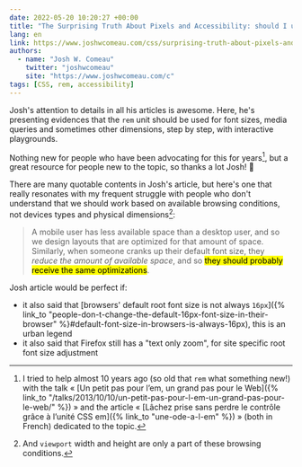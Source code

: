 ```yaml
---
date: 2022-05-20 10:20:27 +00:00
title: "The Surprising Truth About Pixels and Accessibility: should I use pixels or rems?"
lang: en
link: https://www.joshwcomeau.com/css/surprising-truth-about-pixels-and-accessibility/
authors:
  - name: "Josh W. Comeau"
    twitter: "joshwcomeau"
    site: "https://www.joshwcomeau.com/c"
tags: [CSS, rem, accessibility]
---
```


Josh's attention to details in all his articles is awesome. Here, he's presenting evidences that the `rem` unit should be used for font sizes, media queries and sometimes other dimensions, step by step, with interactive playgrounds.

Nothing new for people who have been advocating for this for years[^em], but a great resource for people new to the topic, so thanks a lot Josh! 🙏

[^em]: I tried to help almost 10 years ago (so old that `rem` what something new!) with the talk « [Un petit pas pour l’em, un grand pas pour le Web]({% link_to "/talks/2013/10/10/un-petit-pas-pour-l-em-un-grand-pas-pour-le-web/" %}) » and the article « [Lâchez prise sans perdre le contrôle grâce à l’unité CSS em]({% link_to "une-ode-a-l-em" %}) » (both in French) dedicated to the topic.

There are many quotable contents in Josh's article, but here's one that really resonates with my frequent struggle with people who don't understand that we should work based on available browsing conditions, not devices types and physical dimensions[^devices]:

> A mobile user has less available space than a desktop user, and so we design layouts that are optimized for that amount of space. Similarly, when someone cranks up their default font size, they *reduce the amount of available space*, and so <mark>they should probably receive the same optimizations</mark>.

[^devices]: And `viewport` width and height are only a part of these browsing conditions.

Josh article would be perfect if:
- it also said that [browsers' default root font size is not always `16px`]({% link_to "people-don-t-change-the-default-16px-font-size-in-their-browser" %}#default-font-size-in-browsers-is-always-16px), this is an urban legend
- it also said that Firefox still has a "text only zoom", for site specific root font size adjustment

